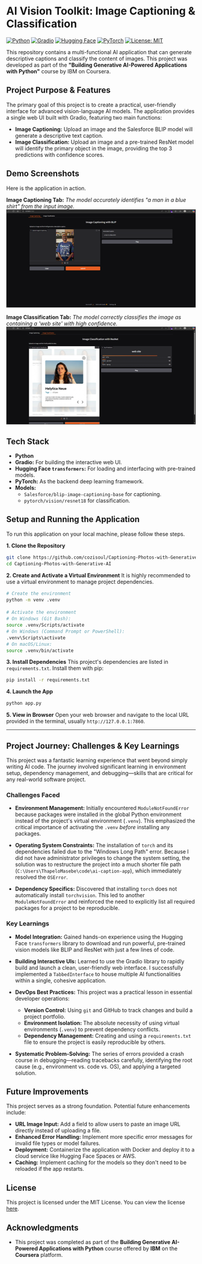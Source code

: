 # AI Vision Toolkit: Image Captioning & Classification

[![Python](https://img.shields.io/badge/Python-3.9%2B-blue.svg)](https://www.python.org/)
[![Gradio](https://img.shields.io/badge/Gradio-4.x-orange.svg)](https://www.gradio.app/)
[![Hugging Face](https://img.shields.io/badge/%F0%9F%A4%97%20Hugging%20Face-Transformers-yellow.svg)](https://huggingface.co/docs/transformers/index)
[![PyTorch](https://img.shields.io/badge/PyTorch-2.x-ee4c2c.svg)](https://pytorch.org/)
[![License: MIT](https://img.shields.io/badge/License-MIT-green.svg)](https://opensource.org/licenses/MIT)

This repository contains a multi-functional AI application that can generate descriptive captions and classify the content of images. This project was developed as part of the **"Building Generative AI-Powered Applications with Python"** course by IBM on Coursera.

## Project Purpose & Features

The primary goal of this project is to create a practical, user-friendly interface for advanced vision-language AI models. The application provides a single web UI built with Gradio, featuring two main functions:

*   **Image Captioning:** Upload an image and the Salesforce BLIP model will generate a descriptive text caption.
*   **Image Classification:** Upload an image and a pre-trained ResNet model will identify the primary object in the image, providing the top 3 predictions with confidence scores.

## Demo Screenshots

Here is the application in action.

**Image Captioning Tab:**
*The model accurately identifies "a man in a blue shirt" from the input image.*![Image Captioning Demo](./captioning-screenshot.jpg)

**Image Classification Tab:**
*The model correctly classifies the image as containing a 'web site' with high confidence.*
![Image Classification Demo](./classification-screenshot.jpg)

## Tech Stack

*   **Python**
*   **Gradio:** For building the interactive web UI.
*   **Hugging Face `transformers`:** For loading and interfacing with pre-trained models.
*   **PyTorch:** As the backend deep learning framework.
*   **Models:**
    *   `Salesforce/blip-image-captioning-base` for captioning.
    *   `pytorch/vision/resnet18` for classification.

## Setup and Running the Application

To run this application on your local machine, please follow these steps.

**1. Clone the Repository**
```bash
git clone https://github.com/cozisoul/Captioning-Photos-with-Generative-AI.git
cd Captioning-Photos-with-Generative-AI
```

**2. Create and Activate a Virtual Environment**
It is highly recommended to use a virtual environment to manage project dependencies.

```bash
# Create the environment
python -m venv .venv

# Activate the environment
# On Windows (Git Bash):
source .venv/Scripts/activate
# On Windows (Command Prompt or PowerShell):
.venv\Scripts\activate
# On macOS/Linux:
source .venv/bin/activate
```

**3. Install Dependencies**
This project's dependencies are listed in `requirements.txt`. Install them with pip:
```bash
pip install -r requirements.txt
```

**4. Launch the App**
```bash
python app.py
```

**5. View in Browser**
Open your web browser and navigate to the local URL provided in the terminal, usually `http://127.0.0.1:7860`.

---

## Project Journey: Challenges & Key Learnings

This project was a fantastic learning experience that went beyond simply writing AI code. The journey involved significant learning in environment setup, dependency management, and debugging—skills that are critical for any real-world software project.

### Challenges Faced

*   **Environment Management:** Initially encountered `ModuleNotFoundError` because packages were installed in the global Python environment instead of the project's virtual environment (`.venv`). This emphasized the critical importance of activating the `.venv` *before* installing any packages.

*   **Operating System Constraints:** The installation of `torch` and its dependencies failed due to the "Windows Long Path" error. Because I did not have administrator privileges to change the system setting, the solution was to restructure the project into a much shorter file path (`C:\Users\ThapeloMasebe\code\ai-caption-app`), which immediately resolved the `OSError`.

*   **Dependency Specifics:** Discovered that installing `torch` does not automatically install `torchvision`. This led to another `ModuleNotFoundError` and reinforced the need to explicitly list all required packages for a project to be reproducible.

### Key Learnings

*   **Model Integration:** Gained hands-on experience using the Hugging Face `transformers` library to download and run powerful, pre-trained vision models like BLIP and ResNet with just a few lines of code.

*   **Building Interactive UIs:** Learned to use the Gradio library to rapidly build and launch a clean, user-friendly web interface. I successfully implemented a `TabbedInterface` to house multiple AI functionalities within a single, cohesive application.

*   **DevOps Best Practices:** This project was a practical lesson in essential developer operations:
    *   **Version Control:** Using `git` and GitHub to track changes and build a project portfolio.
    *   **Environment Isolation:** The absolute necessity of using virtual environments (`.venv`) to prevent dependency conflicts.
    *   **Dependency Management:** Creating and using a `requirements.txt` file to ensure the project is easily reproducible by others.

*   **Systematic Problem-Solving:** The series of errors provided a crash course in debugging—reading tracebacks carefully, identifying the root cause (e.g., environment vs. code vs. OS), and applying a targeted solution.

## Future Improvements

This project serves as a strong foundation. Potential future enhancements include:

*   **URL Image Input:** Add a field to allow users to paste an image URL directly instead of uploading a file.
*   **Enhanced Error Handling:** Implement more specific error messages for invalid file types or model failures.
*   **Deployment:** Containerize the application with Docker and deploy it to a cloud service like Hugging Face Spaces or AWS.
*   **Caching:** Implement caching for the models so they don't need to be reloaded if the app restarts.

## License

This project is licensed under the MIT License. You can view the license [here](LICENSE).

## Acknowledgments

*   This project was completed as part of the **Building Generative AI-Powered Applications with Python** course offered by **IBM** on the **Coursera** platform.
